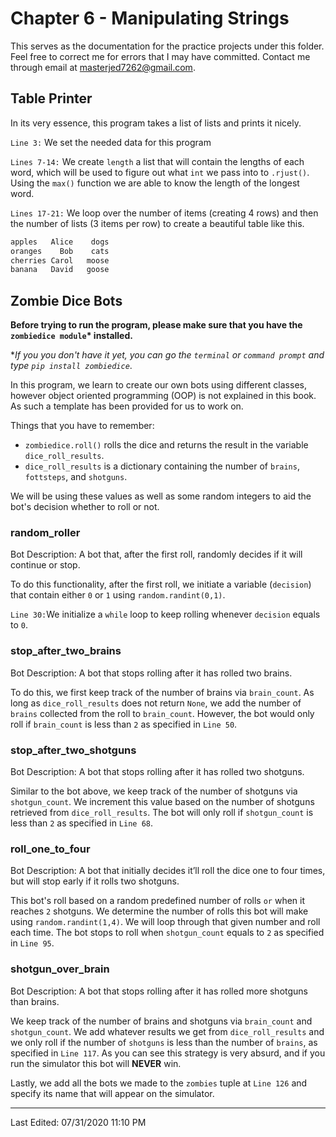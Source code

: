 # Chapter 6 - Manipulating Strings

This serves as the documentation for the practice projects under this folder. Feel free to correct me for errors that I may have committed. Contact me through email at masterjed7262@gmail.com.

## **Table Printer**

In its very essence, this program takes a list of lists and prints it nicely.

`Line 3:` We set the needed data for this program

`Lines 7-14:` We create `length` a list that will contain the lengths of each word, which will be used to figure out what `int` we pass into to `.rjust()`. Using the `max()` function we are able to know the length of the longest word.

`Lines 17-21:` We loop over the number of items (creating 4 rows) and then the number of lists (3 items per row) to create a beautiful table like this.

```python
apples   Alice    dogs
oranges    Bob    cats
cherries Carol   moose
banana   David   goose
```

## **Zombie Dice Bots**

**Before trying to run the program, please make sure that you have the `zombiedice module`\* installed.**

\*_If you you don't have it yet, you can go the `terminal` or `command prompt` and type `pip install zombiedice`_.

In this program, we learn to create our own bots using different classes, however object oriented programming (OOP) is not explained in this book. As such a template has been provided for us to work on.

Things that you have to remember:

- `zombiedice.roll()` rolls the dice and returns the result in the variable `dice_roll_results`.
- `dice_roll_results` is a dictionary containing the number of `brains`, `fottsteps`, and `shotguns`.

We will be using these values as well as some random integers to aid the bot's decision whether to roll or not.

### **random_roller**

Bot Description: A bot that, after the first roll, randomly decides if it will continue or stop.

To do this functionality, after the first roll, we initiate a variable (`decision`) that contain either `0` or `1` using `random.randint(0,1)`.

`Line 30:`We initialize a `while` loop to keep rolling whenever `decision` equals to `0`.

### **stop_after_two_brains**

Bot Description: A bot that stops rolling after it has rolled two brains.

To do this, we first keep track of the number of brains via `brain_count`. As long as `dice_roll_results` does not return `None`, we add the number of `brains` collected from the roll to `brain_count`. However, the bot would only roll if `brain_count` is less than `2` as specified in `Line 50`.

### **stop_after_two_shotguns**

Bot Description: A bot that stops rolling after it has rolled two shotguns.

Similar to the bot above, we keep track of the number of shotguns via `shotgun_count`. We increment this value based on the number of shotguns retrieved from `dice_roll_results`. The bot will only roll if `shotgun_count` is less than `2` as specified in `Line 68`.

### **roll_one_to_four**

Bot Description: A bot that initially decides it’ll roll the dice one to four times, but will stop early if it rolls two shotguns.

This bot's roll based on a random predefined number of rolls `or` when it reaches `2` shotguns. We determine the number of rolls this bot will make using `random.randint(1,4)`. We will loop through that given number and roll each time. The bot stops to roll when `shotgun_count` equals to `2` as specified in `Line 95`.

### **shotgun_over_brain**

Bot Description: A bot that stops rolling after it has rolled more shotguns than brains.

We keep track of the number of brains and shotguns via `brain_count` and `shotgun_count`. We add whatever results we get from `dice_roll_results` and we only roll if the number of `shotguns` is less than the number of `brains`, as specified in `Line 117`. As you can see this strategy is very absurd, and if you run the simulator this bot will **NEVER** win.

Lastly, we add all the bots we made to the `zombies` tuple at `Line 126` and specify its name that will appear on the simulator.

---

Last Edited: 07/31/2020 11:10 PM
